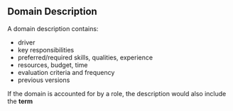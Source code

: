 ## Domain Description 

A domain description contains:

* driver
* key responsibilities
* preferred/required skills, qualities, experience
* resources, budget, time 
* evaluation criteria and frequency
* previous versions

If the domain is accounted for by a role, the description would also include the **term**
